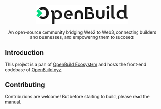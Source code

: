 <div align="center">
  <p><a href="https://openbuild.xyz"><img src="public/images/svg/logo-black.svg" alt="OpenBuild logo" width="300" height="64"></a></p>
  <p>An open-source community bridging Web2 to Web3, connecting builders and businesses, and empowering them to succeed!</p>
</div>

## Introduction

This project is a part of [OpenBuild Ecosystem](https://openbuildxyz.github.io/eco/) and hosts the front-end codebase of [OpenBuild.xyz](https://openbuild.xyz).

## Contributing

Contributions are welcome! But before starting to build, please read the [manual](manual/getting-started/en.md).
